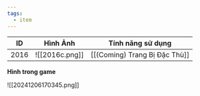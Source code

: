 ```yaml
---
tags:
  - item
---
```


| ID   | Hình Ảnh       | Tính năng sử dụng             |
| ---- | -------------- | ----------------------------- |
| 2016 | ![[2016c.png]] | [[(Coming) Trang Bị Đặc Thù]] |
**Hình trong game**

![[20241206170345.png]]